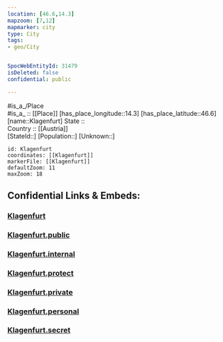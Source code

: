 ```yaml
---
location: [46.6,14.3] 
mapzoom: [7,12] 
mapmarker: city 
type: City
tags:
- geo/City


SpocWebEntityId: 31479
isDeleted: false
confidential: public

---
```

#is_a_/Place  
#is_a_ :: [[Place]] 
[has_place_longitude::14.3] 
[has_place_latitude::46.6] 
[name::Klagenfurt] 
State ::  
Country :: [[Austria]]  
[StateId::] 
[Population::] 
[Unknown::] 


```leaflet
id: Klagenfurt
coordinates: [[Klagenfurt]] 
markerFile: [[Klagenfurt]] 
defaultZoom: 11 
maxZoom: 18
```


## Confidential Links & Embeds: 

### [Klagenfurt](/_Standards/Earth/Continent/Europe/Europe~Central/Austria/Austrias_States/Kärnten/City/Klagenfurt.md) 

### [Klagenfurt.public](/_public/Earth/Continent/Europe/Europe~Central/Austria/Austrias_States/Kärnten/City/Klagenfurt.public.md) 

### [Klagenfurt.internal](/_internal/Earth/Continent/Europe/Europe~Central/Austria/Austrias_States/Kärnten/City/Klagenfurt.internal.md) 

### [Klagenfurt.protect](/_protect/Earth/Continent/Europe/Europe~Central/Austria/Austrias_States/Kärnten/City/Klagenfurt.protect.md) 

### [Klagenfurt.private](/_private/Earth/Continent/Europe/Europe~Central/Austria/Austrias_States/Kärnten/City/Klagenfurt.private.md) 

### [Klagenfurt.personal](/_personal/Earth/Continent/Europe/Europe~Central/Austria/Austrias_States/Kärnten/City/Klagenfurt.personal.md) 

### [Klagenfurt.secret](/_secret/Earth/Continent/Europe/Europe~Central/Austria/Austrias_States/Kärnten/City/Klagenfurt.secret.md)

